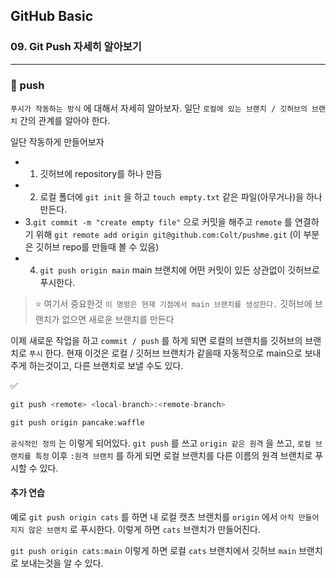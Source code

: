 ## GitHub Basic

### 09. Git Push 자세히 알아보기

---

### 📌 push

`푸시가 작동하는 방식` 에 대해서 자세히 알아보자.
일단 `로컬에 있는 브랜치 / 깃허브의 브랜치` 간의 관계를 알아야 한다.

일단 작동하게 만들어보자

- 1. 깃허브에 repository를 하나 만듬
- 2. 로컬 폴더에 `git init` 을 하고 `touch empty.txt` 같은 파일(아무거나)을 하나 만든다.
- 3.`git commit -m "create empty file"` 으로 커밋을 해주고 `remote` 를 연결하기 위해 `git remote add origin git@github.com:Colt/pushme.git` (이 부분은 깃허브 repo를 만들때 볼 수 있음)
- 4. `git push origin main` main 브랜치에 어떤 커밋이 있든 상관없이 깃허브로 푸시한다.

> ⭐️ 여기서 중요한것 `이 명령은 현재 기점에서 main 브랜치를 생성한다.` 깃허브에 브랜치가 없으면 새로운 브랜치를 만든다

이제 새로운 작업을 하고 `commit / push` 를 하게 되면 로컬의 브랜치를 깃허브의 브랜치로 `푸시` 한다.
현재 이것은 로컬 / 깃허브 브랜치가 같을때 자동적으로 main으로 보내주게 하는것이고, 다른 브랜치로 보낼 수도 있다.

✅

```js
git push <remote> <local-branch>:<remote-branch>

git push origin pancake:waffle
```

`공식적인 정의` 는 이렇게 되어있다. `git push` 를 쓰고 `origin 같은 원격` 을 쓰고, `로컬 브랜치를 특정` 이후 `:원격 브랜치` 를 하게 되면 로컬 브랜치를 다른 이름의 원격 브랜치로 푸시할 수 있다.

#### 추가 연습

예로 `git push origin cats` 를 하면 내 로컬 캣츠 브랜치를 `origin` 에서 `아직 만들어지지 않은 브랜치` 로 푸시한다. 이렇게 하면 `cats` 브랜치가 만들어진다.

`git push origin cats:main` 이렇게 하면 로컬 `cats` 브랜치에서 깃허브 `main` 브랜치로 보내는것을 알 수 있다.
